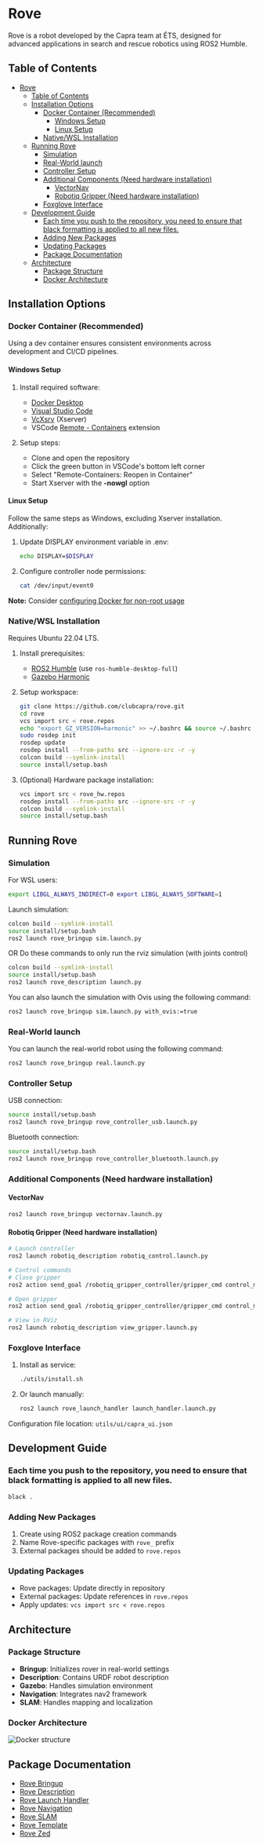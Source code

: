 # Rove

Rove is a robot developed by the Capra team at ÉTS, designed for advanced applications in search and rescue robotics using ROS2 Humble.

## Table of Contents
- [Rove](#rove)
  - [Table of Contents](#table-of-contents)
  - [Installation Options](#installation-options)
    - [Docker Container (Recommended)](#docker-container-recommended)
      - [Windows Setup](#windows-setup)
      - [Linux Setup](#linux-setup)
    - [Native/WSL Installation](#nativewsl-installation)
  - [Running Rove](#running-rove)
    - [Simulation](#simulation)
    - [Real-World launch](#real-world-launch)
    - [Controller Setup](#controller-setup)
    - [Additional Components (Need hardware installation)](#additional-components-need-hardware-installation)
      - [VectorNav](#vectornav)
      - [Robotiq Gripper (Need hardware installation)](#robotiq-gripper-need-hardware-installation)
    - [Foxglove Interface](#foxglove-interface)
  - [Development Guide](#development-guide)
    - [Each time you push to the repository, you need to ensure that black formatting is applied to all new files.](#each-time-you-push-to-the-repository-you-need-to-ensure-that-black-formatting-is-applied-to-all-new-files)
    - [Adding New Packages](#adding-new-packages)
    - [Updating Packages](#updating-packages)
    - [Package Documentation](#package-documentation)
  - [Architecture](#architecture)
    - [Package Structure](#package-structure)
    - [Docker Architecture](#docker-architecture)

## Installation Options

### Docker Container (Recommended)

Using a dev container ensures consistent environments across development and CI/CD pipelines.

#### Windows Setup
1. Install required software:
   - [Docker Desktop](https://www.docker.com/products/docker-desktop)
   - [Visual Studio Code](https://code.visualstudio.com/)
   - [VcXsrv](https://sourceforge.net/projects/vcxsrv/) (Xserver)
   - VSCode [Remote - Containers](https://marketplace.visualstudio.com/items?itemName=ms-vscode-remote.remote-containers) extension

2. Setup steps:
   - Clone and open the repository
   - Click the green button in VSCode's bottom left corner
   - Select "Remote-Containers: Reopen in Container"
   - Start Xserver with the **-nowgl** option

#### Linux Setup
Follow the same steps as Windows, excluding Xserver installation. Additionally:

1. Update DISPLAY environment variable in .env:
   ```bash
   echo DISPLAY=$DISPLAY
   ```

2. Configure controller node permissions:
   ```bash
   cat /dev/input/event0
   ```

**Note:** Consider [configuring Docker for non-root usage](https://docs.docker.com/engine/install/linux-postinstall/#manage-docker-as-a-non-root-user)

### Native/WSL Installation

Requires Ubuntu 22.04 LTS.

1. Install prerequisites:
   - [ROS2 Humble](https://docs.ros.org/en/humble/Installation/Ubuntu-Install-Debians.html) (use `ros-humble-desktop-full`)
   - [Gazebo Harmonic](https://gazebosim.org/docs/harmonic/install_ubuntu/#binary-installation-on-ubuntu)

2. Setup workspace:
   ```bash
   git clone https://github.com/clubcapra/rove.git
   cd rove
   vcs import src < rove.repos
   echo "export GZ_VERSION=harmonic" >> ~/.bashrc && source ~/.bashrc
   sudo rosdep init
   rosdep update
   rosdep install --from-paths src --ignore-src -r -y
   colcon build --symlink-install
   source install/setup.bash
   ```

3. (Optional) Hardware package installation:
   ```bash
   vcs import src < rove_hw.repos
   rosdep install --from-paths src --ignore-src -r -y
   colcon build --symlink-install
   source install/setup.bash
   ```

## Running Rove

### Simulation
For WSL users:
```bash
export LIBGL_ALWAYS_INDIRECT=0 export LIBGL_ALWAYS_SOFTWARE=1
```

Launch simulation:
```bash
colcon build --symlink-install
source install/setup.bash
ros2 launch rove_bringup sim.launch.py
```
OR Do these commands to only run the rviz simulation (with joints control)
```bash
colcon build --symlink-install
source install/setup.bash
ros2 launch rove_description launch.py
```

You can also launch the simulation with Ovis using the following command:
```bash
ros2 launch rove_bringup sim.launch.py with_ovis:=true
```

### Real-World launch

You can launch the real-world robot using the following command:
```bash
ros2 launch rove_bringup real.launch.py
```

### Controller Setup
USB connection:
```bash
source install/setup.bash
ros2 launch rove_bringup rove_controller_usb.launch.py
```

Bluetooth connection:
```bash
source install/setup.bash
ros2 launch rove_bringup rove_controller_bluetooth.launch.py
```

### Additional Components (Need hardware installation)

#### VectorNav
```bash
ros2 launch rove_bringup vectornav.launch.py
```

#### Robotiq Gripper (Need hardware installation)
```bash
# Launch controller
ros2 launch robotiq_description robotiq_control.launch.py

# Control commands
# Close gripper
ros2 action send_goal /robotiq_gripper_controller/gripper_cmd control_msgs/action/GripperCommand "{command:{position: 1, max_effort: 1.0}}"

# Open gripper
ros2 action send_goal /robotiq_gripper_controller/gripper_cmd control_msgs/action/GripperCommand "{command:{position: 0, max_effort: 1.0}}"

# View in RViz
ros2 launch robotiq_description view_gripper.launch.py
```

### Foxglove Interface

1. Install as service:
   ```bash
   ./utils/install.sh
   ```

2. Or launch manually:
   ```bash
   ros2 launch rove_launch_handler launch_handler.launch.py
   ```

Configuration file location: `utils/ui/capra_ui.json`

## Development Guide

### Each time you push to the repository, you need to ensure that black formatting is applied to all new files.
```bash
black .
```

### Adding New Packages
1. Create using ROS2 package creation commands
2. Name Rove-specific packages with `rove_` prefix
3. External packages should be added to `rove.repos`

### Updating Packages
- Rove packages: Update directly in repository
- External packages: Update references in `rove.repos`
- Apply updates: `vcs import src < rove.repos`

## Architecture

### Package Structure

- **Bringup**: Initializes rover in real-world settings
- **Description**: Contains URDF robot description
- **Gazebo**: Handles simulation environment
- **Navigation**: Integrates nav2 framework
- **SLAM**: Handles mapping and localization

### Docker Architecture
![Docker structure](https://www.plantuml.com/plantuml/svg/VP71Ri8m38RlUOgezwvZq8vnc3XmsLDKJkgLGEj4JbfjU_gr0QgWJHoGVjl_xtouUn-0mz1tyc3r6Ldwm8CE0wCGmOGEPNOTVFJGeZoWGsgGj46V2S6e0r0xszgZvYTZ2zqDIeDZA5huGMLtH-3Uaj6P12zlHPfawulfjpiElUemRz2VWtNHFhNhQ_qWCSbSWSSbCXUfdyOB6uscCL0O3w3ZWgzjLLURUS5BVLbMA_rPhak4jNfhLXLiomq0gjNhymfK2TigFdB2u2tLbWs9Ux1n_WEZjXJ0479qJmtihEkHGhrC_iGOl5F8_9qx4sFip0Fx1I6V4HAa922IPsMUlzyTCz5njdoNcuZT_y55jg3A2NLsBbUNOb6nxSnTy8G-M98HEXhIGoOwdINvFL8pz9tu1G00)

## Package Documentation
- [Rove Bringup](src/rove_bringup/README.md)
- [Rove Description](src/rove_description/README.md)
- [Rove Launch Handler](src/rove_launch_handler/README.md)
- [Rove Navigation](src/rove_navigation/README.md)
- [Rove SLAM](src/rove_slam/README.md)
- [Rove Template](src/rove_template/README.md)
- [Rove Zed](src/rove_zed/README.md)